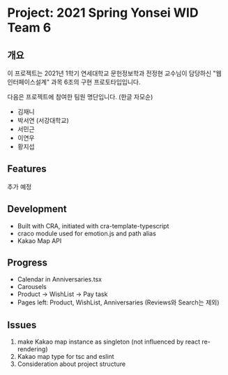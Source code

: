 # Project: 2021 Spring Yonsei WID Team 6

## 개요

이 프로젝트는 2021년 1학기 연세대학교 문헌정보학과 전정현 교수님이 담당하신 "웹인터페이스설계" 과목 6조의 구현 프로토타입입니다.

다음은 프로젝트에 참여한 팀원 명단입니다. (한글 자모순)

- 김재니
- 박서연 (서강대학교)
- 서민근
- 이연우
- 황지섭

## Features

추가 예정

## Development

- Built with CRA, initiated with cra-template-typescript
- craco module used for emotion.js and path alias
- Kakao Map API

## Progress

- Calendar in Anniversaries.tsx
- Carousels
- Product -> WishList -> Pay task
- Pages left: Product, WishList, Anniversaries (Reviews와 Search는 제외)

## Issues

1.  make Kakao map instance as singleton (not influenced by react re-rendering)
2.  Kakao map type for tsc and eslint
3.  Consideration about project structure
